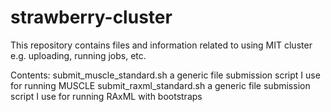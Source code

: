 # strawberry-cluster
This repository contains files and information related to using MIT cluster e.g. uploading, running jobs, etc.

Contents:
submit_muscle_standard.sh       a generic file submission script I use for running MUSCLE
submit_raxml_standard.sh        a generic file submission script I use for running RAxML with bootstraps
